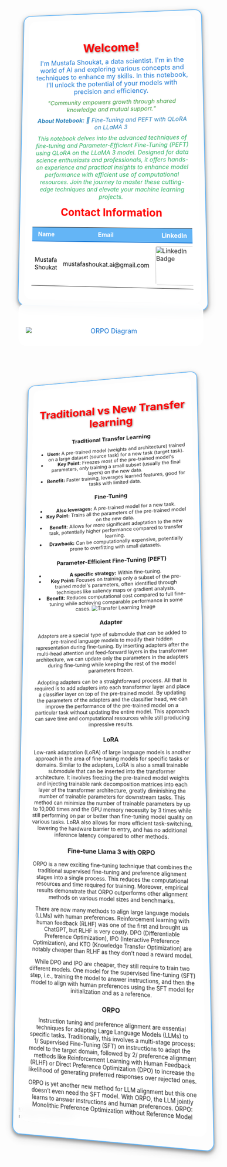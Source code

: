<div style="position: relative; text-align: center; background-image: url('https://media.licdn.com/dms/image/D4D35AQHj1_GYdHxDig/profile-framedphoto-shrink_400_400/0/1718974840314?e=1720130400&v=beta&t=87mIwnblVeilRNWe6W2wAKfCsKKq-LJADFMm5yarCUI'); background-size: 70%; background-position: center; border-radius: 20px; border: 2px solid #64B5F6; padding: 15px; box-shadow: 0px 4px 8px rgba(0, 0, 0, 0.4), 0px 6px 20px rgba(0, 0, 0, 0.19); transform: perspective(1000px) rotateX(5deg) rotateY(-5deg); transition: transform 0.5s ease-in-out;">
    <div style="position: relative; z-index: 1; background-color: rgba(255, 255, 255, 0.9); backdrop-filter: blur(10px); border-radius: 20px; padding: 20px;">
        <h1 style="color: red; text-shadow: 2px 2px 4px rgba(0, 0, 0, 0.4); font-weight: bold; margin-bottom: 10px; font-size: 32px;">Welcome!</h1>
        <p style="color: #1976D2; font-size: 18px; margin: 10px 0;">
            I'm Mustafa Shoukat, a data scientist. I'm in the world of AI and exploring various concepts and techniques to enhance my skills. In this notebook, I'll unlock the potential of your models with precision and efficiency.
        </p>
        <p style="color: #37983B; font-size: 16px; font-style: italic; margin: 10px 0;">
            "Community empowers growth through shared knowledge and mutual support."
        </p>
        <p style="color: #2980B9; font-size: 16px; font-style: italic; margin: 10px 0;">
            <strong>About Notebook:</strong> 🧠 Fine-Tuning and PEFT with QLoRA on LLaMA 3
        </p>
        <p style="color: #27AE60; font-size: 16px; font-style: italic; margin: 10px 0;">
            This notebook delves into the advanced techniques of fine-tuning and Parameter-Efficient Fine-Tuning (PEFT) using QLoRA on the LLaMA 3 model. Designed for data science enthusiasts and professionals, it offers hands-on experience and practical insights to enhance model performance with efficient use of computational resources. Join the journey to master these cutting-edge techniques and elevate your machine learning projects.
        </p>
        <h2 style="color: red; margin-top: 15px; font-size: 28px;">Contact Information</h2>
        <table style="width: 100%; margin-top: 15px; border-collapse: collapse;">
            <tr style="background-color: #64B5F6; color: #ffffff;">
                <th style="padding: 8px; border-bottom: 2px solid #1976D2;">Name</th>
                <th style="padding: 8px; border-bottom: 2px solid #1976D2;">Email</th>
                <th style="padding: 8px; border-bottom: 2px solid #1976D2;">LinkedIn</th>
                <th style="padding: 8px; border-bottom: 2px solid #1976D2;">GitHub</th>
                <th style="padding: 8px; border-bottom: 2px solid #1976D2;">Kaggle</th>
            </tr>
            <tr style="background-color: #FFFFFF; color: #000000;">
                <td style="padding: 8px;">Mustafa Shoukat</td>
                <td style="padding: 8px;">mustafashoukat.ai@gmail.com</td>
                <td style="padding: 8px;">
                    <a href="https://www.linkedin.com/in/mustafashoukat/" target="_blank">
                        <img src="https://img.shields.io/badge/LinkedIn-0e76a8.svg?style=for-the-badge&logo=LinkedIn&logoColor=white" alt="LinkedIn Badge" style="border-radius: 5px; width: 100px;">
                    </a>
                </td>
                <td style="padding: 8px;">
                    <a href="https://github.com/Mustafa-Shoukat1" target="_blank">
                        <img src="https://img.shields.io/badge/GitHub-171515.svg?style=for-the-badge&logo=GitHub&logoColor=white" alt="GitHub Badge" style="border-radius: 5px; width: 100px;">
                    </a>
                </td>
                <td style="padding: 8px;">
                    <a href="https://www.kaggle.com/mustafashoukat" target="_blank">
                        <img src="https://img.shields.io/badge/Kaggle-20beff.svg?style=for-the-badge&logo=Kaggle&logoColor=white" alt="Kaggle Badge" style="border-radius: 5px; width: 100px;">
                    </a>
                </td>
            </tr>
        </table>
    </div>
</div>


<div style="position: relative; z-index: 1; background-color: rgba(255, 255, 255, 0.9); backdrop-filter: blur(10px); border-radius: 20px; padding: 20px;">
    <h1 style="color: red; text-shadow: 2px 2px 4px rgba(0, 0, 0, 0.4); font-weight: bold; margin-bottom: 10px; font-size: 32px; text-align: center;"></h1>
    <p style="color: #1976D2; font-size: 18px; margin: 10px 0; text-align: center;">
        <img src="https://miro.medium.com/v2/resize:fit:1200/1*rOW5plKBuMlGgpD0SO8nZA.png" alt="ORPO Diagram" style="display: block; margin: 0 auto; max-width: 100%; height: auto;"/>
    </p>
</div>

<div style="position: relative; text-align: center; background-image: url('https://th.bing.com/th/id/OIP.zzdnmTrMMKuSlTl7PPSZWwHaE8?rs=1&pid=ImgDetMain'); background-size: 70%; background-position: center; border-radius: 20px; border: 2px solid #64B5F6; padding: 15px; box-shadow: 0px 4px 8px rgba(0, 0, 0, 0.4), 0px 6px 20px rgba(0, 0, 0, 0.19); transform: perspective(1000px) rotateX(5deg) rotateY(-5deg); transition: transform 0.5s ease-in-out;">
    <div style="position: relative; z-index: 1; background-color: rgba(255, 255, 255, 0.9); backdrop-filter: blur(10px); border-radius: 20px; padding: 20px;">
        <h1 style="color: red; text-shadow: 2px 2px 4px rgba(0, 0, 0, 0.4); font-weight: bold; margin-bottom: 10px; font-size: 32px;">Traditional vs New Transfer learning</h1>
        <p style="color: #1976D2; font-size: 18px; margin: 10px 0;">

### Traditional Transfer Learning
- **Uses:** A pre-trained model (weights and architecture) trained on a large dataset (source task) for a new task (target task).
- **Key Point:** Freezes most of the pre-trained model's parameters, only training a small subset (usually the final layers) on the new data.
- **Benefit:** Faster training, leverages learned features, good for tasks with limited data.

### Fine-Tuning
- **Also leverages:** A pre-trained model for a new task.
- **Key Point:** Trains all the parameters of the pre-trained model on the new data.
- **Benefit:** Allows for more significant adaptation to the new task, potentially higher performance compared to transfer learning.
- **Drawback:** Can be computationally expensive, potentially prone to overfitting with small datasets.

### Parameter-Efficient Fine-Tuning (PEFT)
- **A specific strategy:** Within fine-tuning.
- **Key Point:** Focuses on training only a subset of the pre-trained model's parameters, often identified through techniques like saliency maps or gradient analysis.
- **Benefit:** Reduces computational cost compared to full fine-tuning while achieving comparable performance in some cases.
![Transfer Learning Image](https://assets.isu.pub/document-structure/230601111519-67cde4fe1c7eba3b19bcb148f484d14a/v1/5875b3596bd87a85183be5a114dd4fd0.jpeg)


### Adapter
Adapters are a special type of submodule that can be added to pre-trained language models to modify their hidden representation during fine-tuning. By inserting adapters after the multi-head attention and feed-forward layers in the transformer architecture, we can update only the parameters in the adapters during fine-tuning while keeping the rest of the model parameters frozen.

Adopting adapters can be a straightforward process. All that is required is to add adapters into each transformer layer and place a classifier layer on top of the pre-trained model. By updating the parameters of the adapters and the classifier head, we can improve the performance of the pre-trained model on a particular task without updating the entire model. This approach can save time and computational resources while still producing impressive results.

### LoRA
Low-rank adaptation (LoRA) of large language models is another approach in the area of fine-tuning models for specific tasks or domains. Similar to the adapters, LoRA is also a small trainable submodule that can be inserted into the transformer architecture. It involves freezing the pre-trained model weights and injecting trainable rank decomposition matrices into each layer of the transformer architecture, greatly diminishing the number of trainable parameters for downstream tasks. This method can minimize the number of trainable parameters by up to 10,000 times and the GPU memory necessity by 3 times while still performing on par or better than fine-tuning model quality on various tasks. LoRA also allows for more efficient task-switching, lowering the hardware barrier to entry, and has no additional inference latency compared to other methods.

### Fine-tune Llama 3 with ORPO
ORPO is a new exciting fine-tuning technique that combines the traditional supervised fine-tuning and preference alignment stages into a single process. This reduces the computational resources and time required for training. Moreover, empirical results demonstrate that ORPO outperforms other alignment methods on various model sizes and benchmarks.

There are now many methods to align large language models (LLMs) with human preferences. Reinforcement learning with human feedback (RLHF) was one of the first and brought us ChatGPT, but RLHF is very costly. DPO (Differentiable Preference Optimization), IPO (Interactive Preference Optimization), and KTO (Knowledge Transfer Optimization) are notably cheaper than RLHF as they don’t need a reward model.

While DPO and IPO are cheaper, they still require to train two different models. One model for the supervised fine-tuning (SFT) step, i.e., training the model to answer instructions, and then the model to align with human preferences using the SFT model for initialization and as a reference.

### ORPO
Instruction tuning and preference alignment are essential techniques for adapting Large Language Models (LLMs) to specific tasks. Traditionally, this involves a multi-stage process: 1/ Supervised Fine-Tuning (SFT) on instructions to adapt the model to the target domain, followed by 2/ preference alignment methods like Reinforcement Learning with Human Feedback (RLHF) or Direct Preference Optimization (DPO) to increase the likelihood of generating preferred responses over rejected ones.


ORPO is yet another new method for LLM alignment but this one doesn’t even need the SFT model. With ORPO, the LLM jointly learns to answer instructions and human preferences.
ORPO: Monolithic Preference Optimization without Reference Model
        </p>
    </div>
</div>
![ORPO](https://th.bing.com/th/id/OIP.PhVMLEGxFypiLHcfdfD9IwHaCz?rs=1&pid=ImgDetMain)
